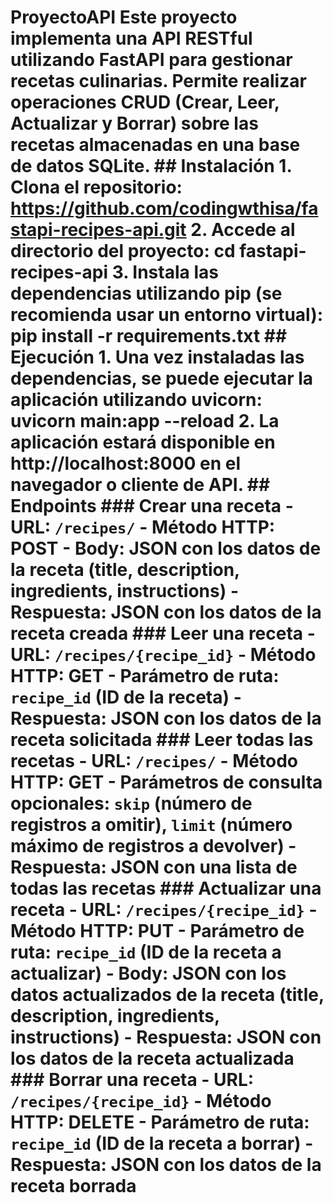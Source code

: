 # ProyectoAPI Este proyecto implementa una API RESTful utilizando FastAPI para gestionar recetas culinarias. Permite realizar operaciones CRUD (Crear, Leer, Actualizar y Borrar) sobre las recetas almacenadas en una base de datos SQLite. ## Instalación 1. Clona el repositorio: https://github.com/codingwthisa/fastapi-recipes-api.git 2. Accede al directorio del proyecto: cd fastapi-recipes-api 3. Instala las dependencias utilizando pip (se recomienda usar un entorno virtual): pip install -r requirements.txt ## Ejecución 1. Una vez instaladas las dependencias, se puede ejecutar la aplicación utilizando uvicorn: uvicorn main:app --reload 2. La aplicación estará disponible en http://localhost:8000 en el navegador o cliente de API. ## Endpoints ### Crear una receta - **URL:** `/recipes/` - **Método HTTP:** POST - **Body:** JSON con los datos de la receta (title, description, ingredients, instructions) - **Respuesta:** JSON con los datos de la receta creada ### Leer una receta - **URL:** `/recipes/{recipe_id}` - **Método HTTP:** GET - **Parámetro de ruta:** `recipe_id` (ID de la receta) - **Respuesta:** JSON con los datos de la receta solicitada ### Leer todas las recetas - **URL:** `/recipes/` - **Método HTTP:** GET - **Parámetros de consulta opcionales:** `skip` (número de registros a omitir), `limit` (número máximo de registros a devolver) - **Respuesta:** JSON con una lista de todas las recetas ### Actualizar una receta - **URL:** `/recipes/{recipe_id}` - **Método HTTP:** PUT - **Parámetro de ruta:** `recipe_id` (ID de la receta a actualizar) - **Body:** JSON con los datos actualizados de la receta (title, description, ingredients, instructions) - **Respuesta:** JSON con los datos de la receta actualizada ### Borrar una receta - **URL:** `/recipes/{recipe_id}` - **Método HTTP:** DELETE - **Parámetro de ruta:** `recipe_id` (ID de la receta a borrar) - **Respuesta:** JSON con los datos de la receta borrada
